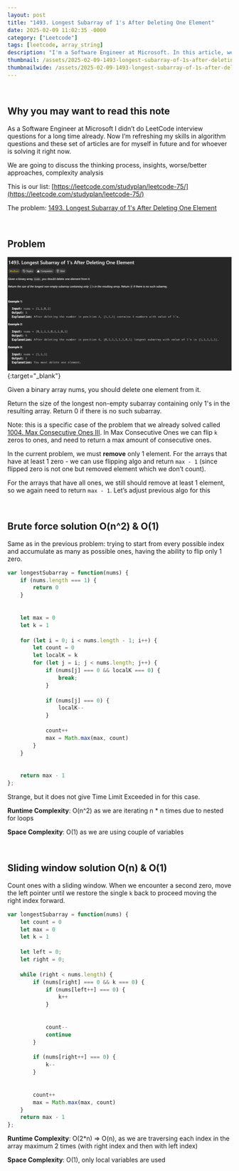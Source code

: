 ```yaml
---
layout: post
title: "1493. Longest Subarray of 1's After Deleting One Element"
date: 2025-02-09 11:02:35 -0000
category: ["Leetcode"]
tags: [leetcode, array_string]
description: "I'm a Software Engineer at Microsoft. In this article, we will review, solve, and analyze LeetCode questions. Today, we are tackling an medium problem called '1493. Longest Subarray of 1's After Deleting One Element'. We will solve it with brute force solution O(n^2) & O(1) and sliding window solution O(n) & O(1)"
thumbnail: /assets/2025-02-09-1493-longest-subarray-of-1s-after-deleting-one-element/logo.png
thumbnailwide: /assets/2025-02-09-1493-longest-subarray-of-1s-after-deleting-one-element/logo-wide.png
---
```


<br>

## **Why you may want to read this note**

As a Software Engineer at Microsoft I didn’t do LeetCode interview questions for a long time already. Now I’m refreshing my skills in algorithm questions and these set of articles are for myself in future and for whoever is solving it right now. 
 
We are going to discuss the thinking process, insights, worse/better approaches, complexity analysis 


This is our list: [https://leetcode.com/studyplan/leetcode-75/](https://leetcode.com/studyplan/leetcode-75/)

The problem: [1493. Longest Subarray of 1's After Deleting One Element](https://leetcode.com/problems/longest-subarray-of-1s-after-deleting-one-element/description/?envType=study-plan-v2&envId=leetcode-75)



<br>

## **Problem**


[![alt_text](/assets/2025-02-09-1493-longest-subarray-of-1s-after-deleting-one-element/image1.png "image_tooltip")](/assets/2025-02-09-1493-longest-subarray-of-1s-after-deleting-one-element/image1.png "image_tooltip"){:target="_blank"}


Given a binary array nums, you should delete one element from it.

Return the size of the longest non-empty subarray containing only 1's in the resulting array. Return 0 if there is no such subarray.

Note: this is a specific case of the problem that we already solved called [1004. Max Consecutive Ones III](https://leetcode.com/problems/max-consecutive-ones-iii/description/?envType=study-plan-v2&envId=leetcode-75). In Max Consecutive Ones we can flip `k` zeros to ones, and need to return a max amount of consecutive ones.

In the current problem, we must **remove** only 1 element. For the arrays that have at least 1 zero - we can use flipping algo and return `max - 1` (since flipped zero is not one but removed element which we don’t count).

For the arrays that have all ones, we still should remove at least 1 element, so we again need to return `max - 1`. Let’s adjust previous algo for this



<br>

## **Brute force solution O(n^2) & O(1)**

Same as in the previous problem: trying to start from every possible index and accumulate as many as possible ones, having the ability to flip only 1 zero.

```js
var longestSubarray = function(nums) {
    if (nums.length === 1) {
        return 0
    }


    let max = 0
    let k = 1

    for (let i = 0; i < nums.length - 1; i++) {
        let count = 0
        let localK = k
        for (let j = i; j < nums.length; j++) {
            if (nums[j] === 0 && localK === 0) {
                break;
            }

            if (nums[j] === 0) {
                localK--
            }

            count++
            max = Math.max(max, count)
        }
    }


    return max - 1
};
```

Strange, but it does not give Time Limit Exceeded in for this case.

**Runtime Complexity**: O(n^2) as we are iterating n * n times due to nested for loops

**Space Complexity**:  O(1) as we are using couple of variables



<br>

## **Sliding window solution O(n) & O(1)**

Count ones with a sliding window. When we encounter a second zero, move the left pointer until we restore the single `k` back to proceed moving the right index forward.

```js
var longestSubarray = function(nums) {
    let count = 0
    let max = 0
    let k = 1

    let left = 0;
    let right = 0;

    while (right < nums.length) {
        if (nums[right] === 0 && k === 0) {
            if (nums[left++] === 0) {
                k++
            }


            count--
            continue
        }

        if (nums[right++] === 0) {
            k--
        }


        count++
        max = Math.max(max, count)
    }
    return max - 1
};
```

**Runtime Complexity**: O(2*n) => O(n), as we are traversing each index in the array maximum 2 times (with right index and then with left index)

**Space Complexity**: O(1), only local variables are used

